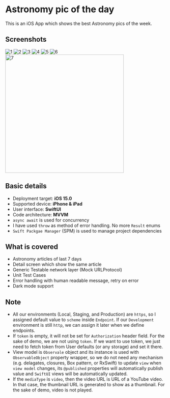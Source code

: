 # Astronomy pic of the day

This is an iOS App which shows the best Astronomy pics of the week.

## Screenshots

![1](https://github.com/Pratik-7i/Planets/assets/96768526/ec17225b-b29e-423a-a1f2-f7647d42e10d)
![2](https://github.com/Pratik-7i/Planets/assets/96768526/22f0fa1d-ff9c-4942-aa94-8f0b38eaeaf2)
![3](https://github.com/Pratik-7i/Planets/assets/96768526/77580956-e078-4ffd-87df-01c0d9189b40)
![4](https://github.com/Pratik-7i/Planets/assets/96768526/667b5c4e-53b4-4d7a-8f6c-98a28a138995)
![5](https://github.com/Pratik-7i/Planets/assets/96768526/08568986-dc37-40d5-a3e7-2b17dd8607ff)
![6](https://github.com/Pratik-7i/Planets/assets/96768526/93992d2c-fda6-4734-a3a2-8b5994ec8616)
<img width="372" alt="7" src="https://github.com/Pratik-7i/Planets/assets/96768526/b9943497-9929-4b97-b4b9-1ceda7142cf2">

## Basic details
- Deployment target: **iOS 15.0**
- Supported device: **iPhone & iPad**
- User interface: **SwiftUI**
- Code architecture: **MVVM**
- `async await` is used for concurrency
-  I have used `throw` as method of error handling. No more `Result` enums 
- `Swift Packgae Manager` (SPM) is used to manage project dependencies

## What is covered
- Astronomy articles of last 7 days
- Detail screen which show the same article
- Generic Testable network layer (Mock URLProtocol)
- Unit Test Cases
- Error handling with human readable message, retry on error
- Dark mode support

## Note
- All our environments (Local, Staging, and Production) are `https`, so I assigned default value to `scheme` inside `Endpoint`. If our `Development` environment is still `http`, we can assign it later when we define endpoints.
- If `token` is empty, it will not be set for `Authorization` header field. For the sake of demo, we are not using `token`. If we want to use token, we just need to fetch token from User defaults (or any storage) and set it there.
- View model is `Observale` object and its instance is used with `ObservableObject` property wrapper, so we do not need any mechanism (e.g. delagates, closures, Box pattern, or RxSwift) to update `view` when `view model` changes, its `@published` properties will automatically publish value and `SwiftUI` views will be automatically updated.
- If the `mediaType` is `video`, then the video URL is URL of a YouTube video. In that case, the thumbnail URL is generated to show as a thumbnail. For the sake of demo, video is not played.

